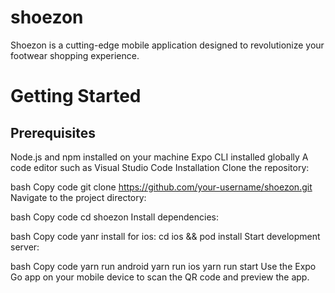# shoezon
Shoezon is a cutting-edge mobile application designed to revolutionize your footwear shopping experience.

# Getting Started
## Prerequisites
Node.js and npm installed on your machine
Expo CLI installed globally
A code editor such as Visual Studio Code
Installation
Clone the repository:

bash
Copy code
git clone https://github.com/your-username/shoezon.git
Navigate to the project directory:

bash
Copy code
cd shoezon
Install dependencies:

bash
Copy code
yanr install
for ios: cd ios && pod install
Start development server:

bash
Copy code
yarn run android
yarn run ios
yarn run start
Use the Expo Go app on your mobile device to scan the QR code and preview the app.
